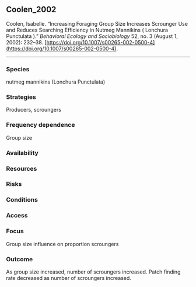 ## Coolen_2002

Coolen, Isabelle. “Increasing Foraging Group Size Increases Scrounger Use and Reduces Searching Efficiency in Nutmeg Mannikins ( Lonchura Punctulata ).” _Behavioral Ecology and Sociobiology_ 52, no. 3 (August 1, 2002): 232–38. [https://doi.org/10.1007/s00265-002-0500-4](https://doi.org/10.1007/s00265-002-0500-4).

---

### Species
nutmeg mannikins (Lonchura Punctulata)

### Strategies
Producers, scroungers

### Frequency dependence
Group size

### Availability

### Resources

### Risks

### Conditions

### Access

### Focus
Group size influence on proportion scroungers

### Outcome
As group size increased, number of scroungers increased. Patch finding rate decreased as number of scroungers increased. 